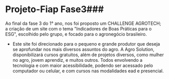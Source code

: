 # Projeto-Fiap Fase3###

Ao final da fase 3 do 1° ano, nos foi proposto um CHALLENGE AGROTECH; a criação de um site com o tema "Indicadores de Boas Práticas para o ESG", escolhido pelo grupo, e focado para o agronegócio brasileiro. 

- Este site foi direcionado para o pequeno e grande produtor que deseja se aprofundar nos mais diversos assuntos do agro. A Agro Solution, disponibilizará cursos gratuitos, além de projetos diversos, como mulher no agro, jovem aprendiz, e muitos outros. Todos envolvendo a tecnologia e com maior acessibilidade, podendo ser acessado pelo computador ou celular, e com cursos nas modalidades ead e presencial. 




